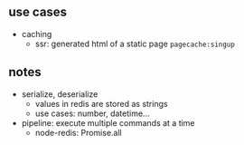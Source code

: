 ## use cases
- caching
    - ssr: generated html of a static page `pagecache:singup`

## notes
- serialize, deserialize
    - values in redis are stored as strings
    - use cases: number, datetime...
- pipeline: execute multiple commands at a time
    - node-redis: Promise.all